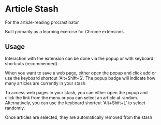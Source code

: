 Article Stash
=============

For the article-reading procrastinator 

Built primarily as a learning exercise for Chrome extensions. 

Usage
-------------

Interaction with the extension can be done via the popup or with keyboard shortcuts (recommended).

When you want to save a web page, either open the popup and click add or use the keyboard shortcut 'Alt+Shift+S'.
The popup badge will indicate how many articles are currently in your stash.

To access web pages in your stash, you can either open the popup and click the link from the menu or you
can select an article at random. Alternatively, you can use the keyboard shortcut 'Alt+Shift+L' to select randomly. 

Once articles are selected, they are automatically removed from the stash


